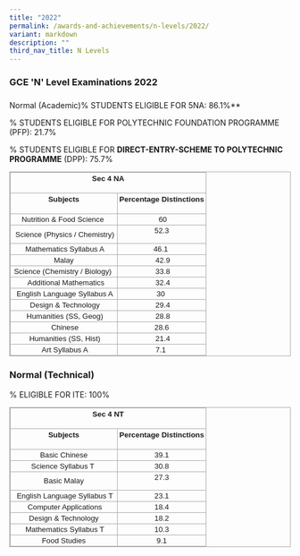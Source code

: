 ```yaml
---
title: "2022"
permalink: /awards-and-achievements/n-levels/2022/
variant: markdown
description: ""
third_nav_title: N Levels
---
```

### GCE 'N' Level Examinations 2022
### 

Normal (Academic)% STUDENTS ELIGIBLE FOR 5NA: 86.1%**&nbsp;

% STUDENTS ELIGIBLE FOR POLYTECHNIC FOUNDATION PROGRAMME (PFP): 21.7%

% STUDENTS ELIGIBLE FOR&nbsp;**DIRECT-ENTRY-SCHEME TO POLYTECHNIC PROGRAMME**&nbsp;(DPP): 75.7%

<table style="margin: auto; outline: 0px; padding: 0px; border-collapse: collapse; clear: both; border: 1px solid rgb(170, 170, 170); font-family: Arial, sans-serif; font-size: 13.3333px;" width="0" class="iveo_table ives_tab_simple3 ive_eobj_center"><tbody style="margin: 0px; outline: 0px; padding: 0px;" class=""><tr style="margin: 0px; outline: 0px; padding: 0px;" class=""><td style="margin: 0px; outline: 0px; padding: 2px; text-align: center; border: 1px solid rgb(170, 170, 170);" class="" colspan="2" width="341"><p style="margin: 0px 0px 1em; outline: 0px; padding: 0px; line-height: 18.6667px;" align="center" class=""><b style="margin: 0px; outline: 0px; padding: 0px;" class=""><span style="margin: 0px; outline: 0px; padding: 0px;" class="" lang="EN-SG">Sec 4 NA</span></b><span style="margin: 0px; outline: 0px; padding: 0px;" class=""></span></p></td></tr><tr style="margin: 0px; outline: 0px; padding: 0px;" class=""><td style="margin: 0px; outline: 0px; padding: 2px; text-align: center; border: 1px solid rgb(170, 170, 170);" class="" width="187"><p style="margin: 0px 0px 1em; outline: 0px; padding: 0px; line-height: 18.6667px;" align="center" class=""><b style="margin: 0px; outline: 0px; padding: 0px;" class=""><span style="margin: 0px; outline: 0px; padding: 0px;" class="" lang="EN-SG">Subjects</span></b><span style="margin: 0px; outline: 0px; padding: 0px;" class=""></span></p></td><td style="margin: 0px; outline: 0px; padding: 2px; text-align: center; border: 1px solid rgb(170, 170, 170);" class="" width="154"><p style="margin: 0px 0px 1em; outline: 0px; padding: 0px; line-height: 18.6667px;" align="center" class=""><b style="margin: 0px; outline: 0px; padding: 0px;" class=""><span style="margin: 0px; outline: 0px; padding: 0px;" class="" lang="EN-SG">Percentage Distinctions</span></b><span style="margin: 0px; outline: 0px; padding: 0px;" class=""></span></p></td></tr><tr style="margin: 0px; outline: 0px; padding: 0px;"><td style="margin: 0px; outline: 0px; padding: 2px; text-align: center; border: 1px solid rgb(170, 170, 170);">Nutrition &amp; Food Science&nbsp;</td><td style="margin: 0px; outline: 0px; padding: 2px; text-align: center; border: 1px solid rgb(170, 170, 170);">&nbsp;60</td></tr><tr style="margin: 0px; outline: 0px; padding: 0px;"><td style="margin: 0px; outline: 0px; padding: 2px; text-align: center; border: 1px solid rgb(170, 170, 170);">&nbsp;Science (Physics / Chemistry)</td><td style="margin: 0px; outline: 0px; padding: 2px; text-align: center; border: 1px solid rgb(170, 170, 170);">52.3<p style="margin: 0px 0px 1em; outline: 0px; padding: 0px; line-height: 18.6667px; font-size: 13.3333px;" align="center" class=""><span style="margin: 0px; outline: 0px; padding: 0px;" class=""></span></p></td></tr><tr style="margin: 0px; outline: 0px; padding: 0px;"><td style="margin: 0px; outline: 0px; padding: 2px; text-align: center; border: 1px solid rgb(170, 170, 170);">&nbsp;Mathematics Syllabus A</td><td style="margin: 0px; outline: 0px; padding: 2px; text-align: center; border: 1px solid rgb(170, 170, 170);">46.1&nbsp;</td></tr><tr style="margin: 0px; outline: 0px; padding: 0px;"><td style="margin: 0px; outline: 0px; padding: 2px; text-align: center; border: 1px solid rgb(170, 170, 170);"><span style="margin: 0px; outline: 0px; padding: 0px; font-size: 13.3333px;">&nbsp;Malay</span>&nbsp;</td><td style="margin: 0px; outline: 0px; padding: 2px; text-align: center; border: 1px solid rgb(170, 170, 170);">&nbsp;42.9</td></tr><tr style="margin: 0px; outline: 0px; padding: 0px;"><td style="margin: 0px; outline: 0px; padding: 2px; text-align: center; border: 1px solid rgb(170, 170, 170);"><span style="margin: 0px; outline: 0px; padding: 0px; font-size: 13.3333px;">Science (Chemistry / Biology)</span>&nbsp;</td><td style="margin: 0px; outline: 0px; padding: 2px; text-align: center; border: 1px solid rgb(170, 170, 170);">&nbsp;33.8</td></tr><tr style="margin: 0px; outline: 0px; padding: 0px;"><td style="margin: 0px; outline: 0px; padding: 2px; text-align: center; border: 1px solid rgb(170, 170, 170);">&nbsp;&nbsp;Additional Mathematics</td><td style="margin: 0px; outline: 0px; padding: 2px; text-align: center; border: 1px solid rgb(170, 170, 170);">&nbsp;32.4</td></tr><tr style="margin: 0px; outline: 0px; padding: 0px;"><td style="margin: 0px; outline: 0px; padding: 2px; text-align: center; border: 1px solid rgb(170, 170, 170);">&nbsp;English Language Syllabus A</td><td style="margin: 0px; outline: 0px; padding: 2px; text-align: center; border: 1px solid rgb(170, 170, 170);">30&nbsp;</td></tr><tr style="margin: 0px; outline: 0px; padding: 0px;"><td style="margin: 0px; outline: 0px; padding: 2px; text-align: center; border: 1px solid rgb(170, 170, 170);">&nbsp;Design &amp; Technology</td><td style="margin: 0px; outline: 0px; padding: 2px; text-align: center; border: 1px solid rgb(170, 170, 170);">&nbsp;29.4</td></tr><tr style="margin: 0px; outline: 0px; padding: 0px;"><td style="margin: 0px; outline: 0px; padding: 2px; text-align: center; border: 1px solid rgb(170, 170, 170);">&nbsp;Humanities (SS, Geog)</td><td style="margin: 0px; outline: 0px; padding: 2px; text-align: center; border: 1px solid rgb(170, 170, 170);">&nbsp;28.8</td></tr><tr style="margin: 0px; outline: 0px; padding: 0px;"><td style="margin: 0px; outline: 0px; padding: 2px; text-align: center; border: 1px solid rgb(170, 170, 170);">&nbsp;Chinese</td><td style="margin: 0px; outline: 0px; padding: 2px; text-align: center; border: 1px solid rgb(170, 170, 170);">&nbsp;28.6&nbsp;</td></tr><tr style="margin: 0px; outline: 0px; padding: 0px;"><td style="margin: 0px; outline: 0px; padding: 2px; text-align: center; border: 1px solid rgb(170, 170, 170);">&nbsp;Humanities (SS, Hist)</td><td style="margin: 0px; outline: 0px; padding: 2px; text-align: center; border: 1px solid rgb(170, 170, 170);">&nbsp; 21.4&nbsp;</td></tr><tr style="margin: 0px; outline: 0px; padding: 0px;"><td style="margin: 0px; outline: 0px; padding: 2px; text-align: center; border: 1px solid rgb(170, 170, 170);">&nbsp;Art Syllabus A</td><td style="margin: 0px; outline: 0px; padding: 2px; text-align: center; border: 1px solid rgb(170, 170, 170);">7.1&nbsp;</td></tr></tbody></table>

### **Normal (Technical)**&nbsp;

% ELIGIBLE FOR ITE: 100%
  
<table style="margin: auto; outline: 0px; padding: 0px; border-collapse: collapse; clear: both; border: 1px solid rgb(170, 170, 170); font-family: Arial, sans-serif; font-size: 13.3333px;" width="0" class="iveo_table ives_tab_simple3 ive_eobj_center"><tbody style="margin: 0px; outline: 0px; padding: 0px;" class=""><tr style="margin: 0px; outline: 0px; padding: 0px;" class=""><td style="margin: 0px; outline: 0px; padding: 2px; text-align: center; border: 1px solid rgb(170, 170, 170);" class="" colspan="2" width="341"><p style="margin: 0px 0px 1em; outline: 0px; padding: 0px; line-height: 18.6667px;" align="center" class=""><b style="margin: 0px; outline: 0px; padding: 0px;" class=""><span style="margin: 0px; outline: 0px; padding: 0px;" class="" lang="EN-SG">Sec 4 NT</span></b><span style="margin: 0px; outline: 0px; padding: 0px;" class=""></span></p></td></tr><tr style="margin: 0px; outline: 0px; padding: 0px;" class=""><td style="margin: 0px; outline: 0px; padding: 2px; text-align: center; border: 1px solid rgb(170, 170, 170);" class="" width="187"><p style="margin: 0px 0px 1em; outline: 0px; padding: 0px; line-height: 18.6667px;" align="center" class=""><b style="margin: 0px; outline: 0px; padding: 0px;" class=""><span style="margin: 0px; outline: 0px; padding: 0px;" class="" lang="EN-SG">Subjects</span></b><span style="margin: 0px; outline: 0px; padding: 0px;" class=""></span></p></td><td style="margin: 0px; outline: 0px; padding: 2px; text-align: center; border: 1px solid rgb(170, 170, 170);" class="" width="154"><p style="margin: 0px 0px 1em; outline: 0px; padding: 0px; line-height: 18.6667px;" align="center" class=""><b style="margin: 0px; outline: 0px; padding: 0px;" class=""><span style="margin: 0px; outline: 0px; padding: 0px;" class="" lang="EN-SG">Percentage Distinctions</span></b><span style="margin: 0px; outline: 0px; padding: 0px;" class=""></span></p></td></tr><tr style="margin: 0px; outline: 0px; padding: 0px;"><td style="margin: 0px; outline: 0px; padding: 2px; text-align: center; border: 1px solid rgb(170, 170, 170);">Basic Chinese</td><td style="margin: 0px; outline: 0px; padding: 2px; text-align: center; border: 1px solid rgb(170, 170, 170);">39.1</td></tr><tr style="margin: 0px; outline: 0px; padding: 0px;"><td style="margin: 0px; outline: 0px; padding: 2px; text-align: center; border: 1px solid rgb(170, 170, 170);"><span style="margin: 0px; outline: 0px; padding: 0px; font-size: 13.3333px;">Science Syllabus T</span>&nbsp;</td><td style="margin: 0px; outline: 0px; padding: 2px; text-align: center; border: 1px solid rgb(170, 170, 170);">30.8</td></tr><tr style="margin: 0px; outline: 0px; padding: 0px;"><td style="margin: 0px; outline: 0px; padding: 2px; text-align: center; border: 1px solid rgb(170, 170, 170);">&nbsp;Basic Malay<span style="margin: 0px; outline: 0px; padding: 0px; font-size: 13.3333px;">&nbsp;</span></td><td style="margin: 0px; outline: 0px; padding: 2px; text-align: center; border: 1px solid rgb(170, 170, 170);">27.3<p style="margin: 0px 0px 1em; outline: 0px; padding: 0px; line-height: 18.6667px; font-size: 13.3333px;" align="center" class=""><span style="margin: 0px; outline: 0px; padding: 0px;" class=""></span></p></td></tr><tr style="margin: 0px; outline: 0px; padding: 0px;"><td style="margin: 0px; outline: 0px; padding: 2px; text-align: center; border: 1px solid rgb(170, 170, 170);"><span style="margin: 0px; outline: 0px; padding: 0px; font-size: 13.3333px;">&nbsp;English Language Syllabus T</span><br style="margin: 0px; outline: 0px; padding: 0px;"></td><td style="margin: 0px; outline: 0px; padding: 2px; text-align: center; border: 1px solid rgb(170, 170, 170);">23.1</td></tr><tr style="margin: 0px; outline: 0px; padding: 0px;"><td style="margin: 0px; outline: 0px; padding: 2px; text-align: center; border: 1px solid rgb(170, 170, 170);"><span style="margin: 0px; outline: 0px; padding: 0px; font-size: 13.3333px;">&nbsp;Computer Applications</span></td><td style="margin: 0px; outline: 0px; padding: 2px; text-align: center; border: 1px solid rgb(170, 170, 170);">18.4</td></tr><tr style="margin: 0px; outline: 0px; padding: 0px;"><td style="margin: 0px; outline: 0px; padding: 2px; text-align: center; border: 1px solid rgb(170, 170, 170);"><span style="margin: 0px; outline: 0px; padding: 0px; font-size: 13.3333px;">&nbsp;Design &amp; Technology</span>&nbsp;</td><td style="margin: 0px; outline: 0px; padding: 2px; text-align: center; border: 1px solid rgb(170, 170, 170);">18.2</td></tr><tr style="margin: 0px; outline: 0px; padding: 0px;"><td style="margin: 0px; outline: 0px; padding: 2px; text-align: center; border: 1px solid rgb(170, 170, 170);">&nbsp;Mathematics Syllabus T</td><td style="margin: 0px; outline: 0px; padding: 2px; text-align: center; border: 1px solid rgb(170, 170, 170);">10.3</td></tr><tr style="margin: 0px; outline: 0px; padding: 0px;"><td style="margin: 0px; outline: 0px; padding: 2px; text-align: center; border: 1px solid rgb(170, 170, 170);">Food Studies</td><td style="margin: 0px; outline: 0px; padding: 2px; text-align: center; border: 1px solid rgb(170, 170, 170);">9.1</td></tr></tbody></table>